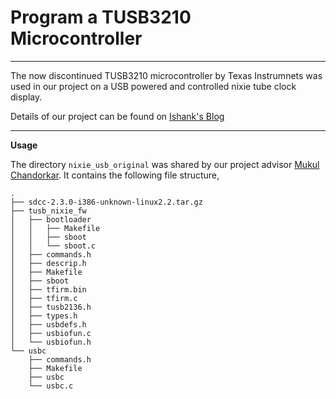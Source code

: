 # Program a TUSB3210 Microcontroller
***
The now discontinued TUSB3210 microcontroller by Texas Instrumnets was used in our project on a USB powered and controlled nixie tube clock display.

Details of our project can be found on [Ishank's Blog](https://ishank-juneja.github.io/blog/)
***
**Usage**

The directory `nixie_usb_original` was shared by our project advisor [Mukul Chandorkar](https://www.ee.iitb.ac.in/~mukul/). It contains the following file structure, 
```
.
├── sdcc-2.3.0-i386-unknown-linux2.2.tar.gz
├── tusb_nixie_fw
│   ├── bootloader
│   │   ├── Makefile
│   │   ├── sboot
│   │   └── sboot.c
│   ├── commands.h
│   ├── descrip.h
│   ├── Makefile
│   ├── sboot
│   ├── tfirm.bin
│   ├── tfirm.c
│   ├── tusb2136.h
│   ├── types.h
│   ├── usbdefs.h
│   ├── usbiofun.c
│   └── usbiofun.h
└── usbc
    ├── commands.h
    ├── Makefile
    ├── usbc
    └── usbc.c
```

